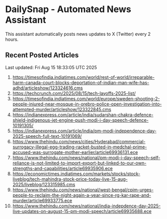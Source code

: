 # DailySnap - Automated News Assistant

This assistant automatically posts news updates to X (Twitter) every 2 hours.

## Recent Posted Articles

Last updated: Fri Aug 15 18:33:05 UTC 2025

1. https://timesofindia.indiatimes.com/world/rest-of-world/irreparable-harm-canada-court-blocks-deportation-of-indian-man-wife-has-adhd/articleshow/123324616.cms
2. https://techcrunch.com/2025/08/15/tech-layoffs-2025-list/
3. https://timesofindia.indiatimes.com/world/europe/sweden-shooting-2-people-injured-near-mosque-in-orebro-police-open-investigation-into-attempted-murder/articleshow/123322845.cms
4. https://indianexpress.com/article/india/sudarshan-chakra-defence-shield-indigenous-jet-engine-push-modi-i-day-speech-defence-10191305/
5. https://indianexpress.com/article/india/pm-modi-independence-day-2025-speech-full-text-10191069/
6. https://www.thehindu.com/news/cities/Hyderabad/commercial-surrogacy-illegal-egg-trading-racket-busted-in-medchal-prime-accused-was-surrogate-mother-earlier/article69936131.ece
7. https://www.thehindu.com/news/national/pm-modi-i-day-speech-self-reliance-is-not-limited-to-import-export-but-linked-to-our-own-strengths-and-capabilities/article69935906.ece
8. https://economictimes.indiatimes.com/markets/stocks/stock-liveblog/tech-mahindra-stock-price-today-live-15-aug-2025/liveblog/123315985.cms
9. https://www.thehindu.com/news/national/west-bengal/cpim-urges-people-to-reclaim-the-night-again-a-year-since-rg-kar-rape-and-murder/article69933775.ece
10. https://www.thehindu.com/news/national/india-indepdence-day-2025-live-updates-on-august-15-pm-modi-speech/article69935688.ece
